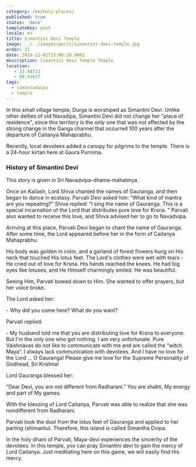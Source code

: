 ```yaml
---
category: /en/holy-places/
published: true
status: 'done'
templateKey: post
locale: en
title: Simantini Devi Temple
image: ../../images/posts/simantini-devi-temple.jpg
order: 11
date: 2018-12-01T15:06:10.000Z
description: Simantini Devi Temple Temple
location:
   - 23.44723
   - 88.41617
tags:
  - simantadwipa
  - temple
---
```


In this small village temple, Durga is worshiped as Simantini Devi. Unlike other deities of old Navadipa, Simantini Devi did not change her "place of residence", since this territory is the only one that was not affected by the strong change in the Ganga channel that occurred 100 years after the departure of Caitanya Mahaprabhu.

Recently, local devotees added a canopy for pilgrims to the temple. There is a 24-hour kirtan here at Gaura Purnima.

### History of Simantini Devi
This story is given in Sri Navadvipa-dhama-mahatmya.

Once on Kailash, Lord Shiva chanted the names of Gauranga, and then began to dance in ecstasy. Parvati Devi asked him: “What kind of mantra are you repeating?” Shiva replied: “I sing the name of Gauranga. This is a special incarnation of the Lord that distributes pure love for Krsna. " Parvati also wanted to receive this love, and Shiva advised her to go to Navadvipa.

Arriving at this place, Parvati Devi began to chant the name of Gauranga. After some time, the Lord appeared before her in the form of Caitanya Mahaprabhu.

His body was golden in color, and a garland of forest flowers hung on His neck that touched His lotus feet. The Lord's clothes were wet with tears - He cried out of love for Krsna. His hands reached the knees. He had big eyes like lotuses, and He Himself charmingly smiled. He was beautiful.

Seeing Him, Parvati bowed down to Him. She wanted to offer prayers, but her voice broke.

The Lord asked her:

\- Why did you come here? What do you want?

Parvati replied:

\- My husband told me that you are distributing love for Krsna to everyone. But I'm the only one who got nothing. I am very unfortunate. Pure Vaishnavas do not like to communicate with me and are called the “witch Maya”. I always lack communication with devotees. And I have no love for the Lord ... O Gauranga! Please give me love for the Supreme Personality of Godhead, Sri Krishna!

Lord Gauranga blessed her:

“Dear Devi, you are not different from Radharani.” You are shakti, My energy and part of My games.

With the blessing of Lord Caitanya, Parvati was able to realize that she was nondifferent from Radharani.

Parvati took the dust from the lotus feet of Gauranga and applied to her parting (shimantu). Therefore, this island is called Simantha Dvipa.

In the holy dham of Parvati, Maya-devi experiences the sincerity of the devotees. In this temple, you can pray Simantini devi to gain the mercy of Lord Caitanya. Just meditating here on this game, we will easily find His mercy.

<tbd locale="en" url="mailto:haribol@mayapur.live"></tbd>
